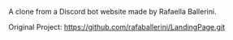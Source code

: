 A clone from a Discord bot website made by Rafaella Ballerini.

Original Project: https://github.com/rafaballerini/LandingPage.git